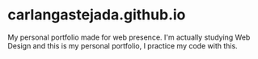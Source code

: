 # carlangastejada.github.io
My personal portfolio made for web presence. I'm actually studying Web Design and this is my personal portfolio, I practice my code with this. 
